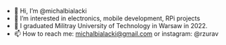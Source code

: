 - 👋 Hi, I’m @michalbialacki
- 👀 I’m interested in electronics, mobile development, RPi projects
- 🌱 I graduated Militray University of Technology in Warsaw in 2022.
- 📫 How to reach me: michalbialacki@gmail.com or instagram: @rzurav


<!---
michalbialacki/michalbialacki is a ✨ special ✨ repository because its `README.md` (this file) appears on your GitHub profile.
You can click the Preview link to take a look at your changes.
--->
